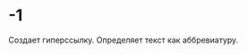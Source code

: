 # -1










<a>	Создает гиперссылку.
<abbr>	Определяет текст как аббревиатуру.
<audio>	Определяет звуковое содержимое.
<b>	Выделяет текст жирным шрифтом.
<bdo>	Определяет направление отображения текста.
<button>	Создает кнопку.
<canvas>	Определяет область для рисования графики.
<cite>	Определяет заголовок для работы - преобразует текст в курсивный.
<code>	Определяет кусок программного кода - преобразует текст в моноширинный.
<del>	Определяет текст, который был удален из документа - отображается перечеркнутым текстом.
<dfn>	Выделяет определения термина - преобразует шрифт в наклонный.
<em>	Определяет выделенный текст - преобразует текст в курсивный.
<i>	Преобразует текст в курсивный.
<iframe>	Определяет встроенный frame.
<img>	Определяет изображение.
<input>	Создаeт поле для ввода данных.
<ins>	Определяет текст, который был добавлен в документ - отображает текст подчеркнутым.
<kbd>	Определяет текст вводимый с клавиатуры - преобразует текст в моноширинный.
<mark>	Определяет важную часть текста.
<meter>	Определяет скалярное измерение в пределах известного диапазона.
<q>	Определяет короткую цитату.
<rp>	Определяет, что показывать браузеру, который не поддерживает тег <ruby>.
<rt>	Добавляет аннотацию сверху или снизу от символов, заключенных в элементе <ruby>.
<s>	Определяет текст, который больше не является правильным - отображает текст перечеркнутым.
<samp>	Определяет текст, который является результатом вывода компьютерной программы.
<small>	Определяет текст маленького размера.
<select>	Создает выпадающий список.
<span>	Определяет строчный элемент документа.
<strong>	Определяет важный текст - преобразует шрифт в полужирный.
<sub>	Определяет текст в нижнем индексе.
<sup>	Определяет текст в верхнем индексе.
<td>	Создает ячейку таблицы.
<textarea>	Создает многострочное текстовое поле.
<th>	Создает заголовочную ячейку в таблице.
<var>	Определяет переменную - выделяет текст курсивом.
<video>	Добавляет на страницу видео файл.
Блочные теги
Тег	Краткое описание
<address>	Определяет контактную информацию автора документа/статьи.
<artical>	Определяет текст как статью, новость и др.
<aside>	Определяет контент в стороне от содержимого страницы.
<blockquote>	Выделяет текст с другого источника, как блочную цитату.
<dd>	Cоздает описание элемента в списке определений.
<div>	Определяет раздел документа.
<dl>	Создает список определений.
<dt>	Oпределяет термин в списке определений.
<figure>	Группирует элементы страницы.
<footer>	Нижняя часть документа.
<form>	Определяет HTML форму.
<h1> - <h6>	Определяют HTML заголовки.
<header>	Задает "шапку" сайта или раздела.
<hr>	Создает горизонтальную линию.
<li>	Определяет элемент списка.
<nav>	Определяет группу ссылок для навигации.
<ol>	Создает нумерованный(упорядоченный) список.
<p>	Определяет абзац.
<pre>	Оставляет содержимое в первоначальном виде.
<ruby>	Определяет небольшую аннотацию (для типографии Восточной Азии).
<section>	Определяет разделы документа.
<table>	Создает таблицу.
<tr>	Создает строку в таблице.
<ul>	Определяет маркированный(неупорядоченный) список.
